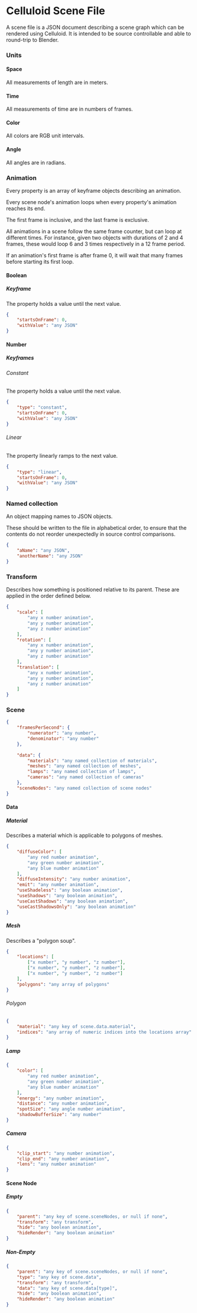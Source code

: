 # Celluloid Scene File

A scene file is a JSON document describing a scene graph which can be rendered
using Celluloid.  It is intended to be source controllable and able to 
round-trip to Blender.

### Units

#### Space

All measurements of length are in meters.

#### Time

All measurements of time are in numbers of frames.

#### Color

All colors are RGB unit intervals.

#### Angle

All angles are in radians.

### Animation

Every property is an array of keyframe objects describing an animation.

Every scene node's animation loops when every property's animation reaches its 
end.

The first frame is inclusive, and the last frame is exclusive.

All animations in a scene follow the same frame counter, but can loop at 
different times.  For instance, given two objects with durations of 2 and 4 
frames, these would loop 6 and 3 times respectively in a 12 frame period.

If an animation's first frame is after frame 0, it will wait that many frames
before starting its first loop.

#### Boolean

##### Keyframe

The property holds a value until the next value.

```json
{
	"startsOnFrame": 0,
	"withValue": "any JSON"
}
```

#### Number

##### Keyframes

###### Constant

The property holds a value until the next value.

```json
{
	"type": "constant",
	"startsOnFrame": 0,
	"withValue": "any JSON"
}
```

###### Linear

The property linearly ramps to the next value.

```json
{
	"type": "linear",
	"startsOnFrame": 0,
	"withValue": "any JSON"
}
```

### Named collection

An object mapping names to JSON objects.

These should be written to the file in alphabetical order, to ensure that the
contents do not reorder unexpectedly in source control comparisons.

```json
{
	"aName": "any JSON",
	"anotherName": "any JSON"
}
```

### Transform

Describes how something is positioned relative to its parent.
These are applied in the order defined below.

```json
{
	"scale": [
		"any x number animation",
		"any y number animation",
		"any z number animation"
	],
	"rotation": [
		"any x number animation",
		"any y number animation",
		"any z number animation"
	],
	"translation": [
		"any x number animation",
		"any y number animation",
		"any z number animation"
	]
}
```

### Scene

```json
{
	"framesPerSecond": {
		"numerator": "any number",
		"denominator": "any number"
	},
	
	"data": {
		"materials": "any named collection of materials",
		"meshes": "any named collection of meshes",
		"lamps": "any named collection of lamps",
		"cameras": "any named collection of cameras"
	},
	"sceneNodes": "any named collection of scene nodes"
}
```

#### Data

##### Material

Describes a material which is applicable to polygons of meshes.

```json
{
	"diffuseColor": [
		"any red number animation",
		"any green number animation",
		"any blue number animation"
	],
	"diffuseIntensity": "any number animation",
	"emit": "any number animation",
	"useShadeless": "any boolean animation",
	"useShadows": "any boolean animation",
	"useCastShadows": "any boolean animation",
	"useCastShadowsOnly": "any boolean animation"
}
```

##### Mesh

Describes a "polygon soup".

```json
{
	"locations": [
		["x number", "y number", "z number"],
		["x number", "y number", "z number"],
		["x number", "y number", "z number"]
	],
	"polygons": "any array of polygons"
}
```

###### Polygon

```json
{
	"material": "any key of scene.data.material",
	"indices": "any array of numeric indices into the locations array"
}
```

##### Lamp

```json
{
	"color": [
		"any red number animation",
		"any green number animation",
		"any blue number animation"
	],
	"energy": "any number animation",
	"distance": "any number animation",
	"spotSize": "any angle number animation",
	"shadowBufferSize": "any number"
}
```

##### Camera

```json
{
	"clip_start": "any number animation",
	"clip_end": "any number animation",
	"lens": "any number animation"
}
```

#### Scene Node

##### Empty

```json
{
	"parent": "any key of scene.sceneNodes, or null if none",
	"transform": "any transform",
	"hide": "any boolean animation",
	"hideRender": "any boolean animation"
}
```

##### Non-Empty

```json
{
	"parent": "any key of scene.sceneNodes, or null if none",
	"type": "any key of scene.data",
	"transform": "any transform",
	"data": "any key of scene.data[type]",
	"hide": "any boolean animation",
	"hideRender": "any boolean animation"
}
```